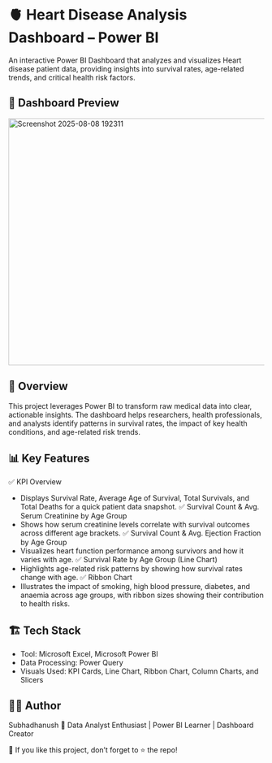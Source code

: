 # 🫀 Heart Disease Analysis Dashboard – Power BI

An interactive Power BI Dashboard that analyzes and visualizes Heart disease patient data, providing insights into survival rates, age-related trends, and critical health risk factors.

## 📸 Dashboard Preview
<img width="871" height="486" alt="Screenshot 2025-08-08 192311" src="https://github.com/user-attachments/assets/644004bd-d7ed-4bf1-b259-b40dea4a358f" />

## 📌 Overview
This project leverages Power BI to transform raw medical data into clear, actionable insights.
The dashboard helps researchers, health professionals, and analysts identify patterns in survival rates, the impact of key health conditions, and age-related risk trends.

## 📊 Key Features
✅ KPI Overview
* Displays Survival Rate, Average Age of Survival, Total Survivals, and Total Deaths for a quick patient data snapshot.
✅ Survival Count & Avg. Serum Creatinine by Age Group
* Shows how serum creatinine levels correlate with survival outcomes across different age brackets.
✅ Survival Count & Avg. Ejection Fraction by Age Group
* Visualizes heart function performance among survivors and how it varies with age.
✅ Survival Rate by Age Group (Line Chart)
* Highlights age-related risk patterns by showing how survival rates change with age.
✅ Ribbon Chart
* Illustrates the impact of smoking, high blood pressure, diabetes, and anaemia across age groups, with ribbon sizes showing their contribution to health risks.

## 🏗️ Tech Stack
* Tool: Microsoft Excel, Microsoft Power BI
* Data Processing: Power Query
* Visuals Used: KPI Cards, Line Chart, Ribbon Chart, Column Charts, and Slicers

## 👨‍💻 Author
Subhadhanush 
📌 Data Analyst Enthusiast | Power BI Learner | Dashboard Creator

🌟 If you like this project, don’t forget to ⭐ the repo!

